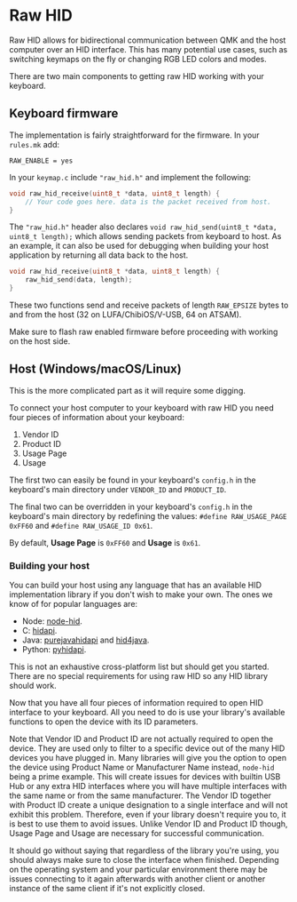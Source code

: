 # Raw HID

Raw HID allows for bidirectional communication between QMK and the host computer over an HID interface. This has many potential use cases, such as switching keymaps on the fly or changing RGB LED colors and modes.

There are two main components to getting raw HID working with your keyboard.

## Keyboard firmware

The implementation is fairly straightforward for the firmware.
In your `rules.mk` add:

```make
RAW_ENABLE = yes
```

In your `keymap.c` include `"raw_hid.h"` and implement the following:

```C
void raw_hid_receive(uint8_t *data, uint8_t length) {
    // Your code goes here. data is the packet received from host.
}
```

The `"raw_hid.h"` header also declares `void raw_hid_send(uint8_t *data, uint8_t length);` which allows sending packets from keyboard to host. As an example, it can also be used for debugging when building your host application by returning all data back to the host.

```C
void raw_hid_receive(uint8_t *data, uint8_t length) {
    raw_hid_send(data, length);
}
```

These two functions send and receive packets of length `RAW_EPSIZE` bytes to and from the host (32 on LUFA/ChibiOS/V-USB, 64 on ATSAM).

Make sure to flash raw enabled firmware before proceeding with working on the host side.

## Host (Windows/macOS/Linux)

This is the more complicated part as it will require some digging.

To connect your host computer to your keyboard with raw HID you need four pieces of information about your keyboard:

1. Vendor ID
2. Product ID
3. Usage Page
4. Usage

The first two can easily be found in your keyboard's `config.h` in the keyboard's main directory under `VENDOR_ID` and `PRODUCT_ID`.

The final two can be overridden in your keyboard's `config.h` in the keyboard's main directory by redefining the values: `#define RAW_USAGE_PAGE 0xFF60` and `#define RAW_USAGE_ID 0x61`.

By default, **Usage Page** is `0xFF60` and **Usage** is `0x61`.

### Building your host

You can build your host using any language that has an available HID implementation library if you don't wish to make your own. The ones we know of for popular languages are:

* Node: [node-hid](https://github.com/node-hid/node-hid).
* C: [hidapi](https://github.com/libusb/hidapi).
* Java: [purejavahidapi](https://github.com/nyholku/purejavahidapi) and [hid4java](https://github.com/gary-rowe/hid4java).
* Python: [pyhidapi](https://pypi.org/project/hid/).

This is not an exhaustive cross-platform list but should get you started. There are no special requirements for using raw HID so any HID library should work.

Now that you have all four pieces of information required to open HID interface to your keyboard. All you need to do is use your library's available functions to open the device with its ID parameters.

Note that Vendor ID and Product ID are not actually required to open the device. They are used only to filter to a specific device out of the many HID devices you have plugged in. Many libraries will give you the option to open the device using Product Name or Manufacturer Name instead, `node-hid` being a prime example. This will create issues for devices with builtin USB Hub or any extra HID interfaces where you will have multiple interfaces with the same name or from the same manufacturer. The Vendor ID together with Product ID create a unique designation to a single interface and will not exhibit this problem. Therefore, even if your library doesn't require you to, it is best to use them to avoid issues.
Unlike Vendor ID and Product ID though, Usage Page and Usage are necessary for successful communication.

It should go without saying that regardless of the library you're using, you should always make sure to close the interface when finished. Depending on the operating system and your particular environment there may be issues connecting to it again afterwards with another client or another instance of the same client if it's not explicitly closed.
